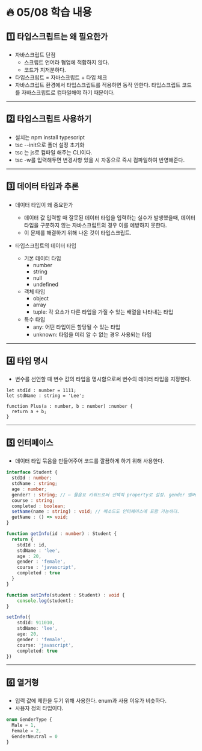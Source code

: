 # :fire: 05/08 학습 내용

## :one: 타입스크립트는 왜 필요한가

- 자바스크립트 단점
  - 스크립트 언어라 협업에 적합하지 않다.
  - 코드가 지저분하다.
- 타입스크립트 = 자바스크립트 + 타입 체크
- 자바스크립트 환경에서 타입스크립트를 적용하면 동작 안한다. 타입스크립트 코드를 자바스크립트로 컴파일해야 하기 때문이다.

---

## :two: 타입스크립트 사용하기

- 설치는 npm install typescript
- tsc --init으로 폴더 설정 초기화
- tsc 는 js로 컴파일 해주는 CLI이다.
- tsc -w를 입력해두면 변경사항 있을 시 자동으로 즉시 컴파일하여 반영해준다.

---

## :three: 데이터 타입과 추론

- 데이터 타입이 왜 중요한가
  - 데이터 값 입력할 때 잘못된 데이터 타입을 입력하는 실수가 발생했을때, 데이터 타입을 구분하지 않는 자바스크립트의 경우 이를 예방하지 못한다.
  - 이 문제를 해결하기 위해 나온 것이 타입스크립트.

- 타입스크립트의 데이터 타입
  - 기본 데이터 타입
    - number
    - string
    - null
    - undefined
  - 객체 타입
    - object
    - array
    - tuple: 각 요소가 다른 타입을 가질 수 있는 배열을 나타내는 타입
  - 특수 타입
    - any: 어떤 타입이든 할당될 수 있는 타입
    - unknown: 타입을 미리 알 수 없는 경우 사용되는 타입

---

## :four: 타입 명시

- 변수를 선언할 때 변수 값의 타입을 명시함으로써 변수의 데이터 타입을 지정한다.
```
let stdId : number = 1111;
let stdName : string = 'Lee';

function Plus(a : number, b : number) :number { 
  return a + b;
}

```

---

## :five: 인터페이스

- 데이터 타입 묶음을 만들어주어 코드를 깔끔하게 하기 위해 사용한다.
```typescript
interface Student {
  stdId : number;
  stdName : string;
  age : number;
  gender? : string; // ← 물음표 키워드로써 선택적 property로 설정. gender 멤버가 누락되어도 Student 데이터 타입에 오류가 나지 않는다.
  course : string;
  completed : boolean;
  setName(name : string) : void; // 메소드도 인터페이스에 포함 가능하다.
  getName : () => void;
}

function getInfo(id : number) : Student {
  return {
    stdId : id,
    stdName : 'lee',
    age : 20,
    gender : 'female',
    course : 'javascript',
    completed : true
  }
}

function setInfo(student : Student) : void {
    console.log(student);
}

setInfo({
    stdId: 911010,
    stdName: 'lee',
    age: 20,
    gender : 'female',
    course: 'javascript',
    completed: true
})
```

---

## :six: 열거형

- 입력 값에 제한을 두기 위해 사용한다. enum과 사용 이유가 비슷하다.
- 사용자 정의 타입이다.

```typescript
enum GenderType { 
  Male = 1,
  Female = 2,
  GenderNeutral = 0
}
```
